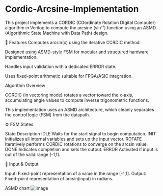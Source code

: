 # Cordic-Arcsine-Implementation

This project implements a CORDIC (COordinate Rotation DIgital Computer) algorithm in Verilog to compute the arcsine (sin⁻¹) function using an ASMD (Algorithmic State Machine with Data Path) design.

📌 Features
Computes arcsin(x) using the iterative CORDIC method.

Designed using ASMD-style FSM for modular and structured hardware implementation.

Handles input validation with a dedicated ERROR state.

Uses fixed-point arithmetic suitable for FPGA/ASIC integration.



Algorithm Overview


CORDIC (in vectoring mode) rotates a vector toward the x-axis, accumulating angle values to compute inverse trigonometric functions.

This implementation uses an ASMD architecture, which cleanly separates the control logic (FSM) from the datapath.

⚙️ FSM States


State	Description
IDLE	Waits for the start signal to begin computation.
INIT	Initializes all internal variables and sets up the input vector.
ROTATE	Iteratively performs CORDIC rotations to converge on the arcsin value.
DONE	Indicates completion and sets the output.
ERROR	Activated if input is out of the valid range [-1,1].



🧾 Input & Output


Input:
Fixed-point representation of a value in the range [-1,1].
Output:
Fixed-point representation of arcsin(input) in radians.





ASMD chart
![image](https://github.com/user-attachments/assets/f90cf002-ea01-4221-8317-ab9d8fa0df85)

